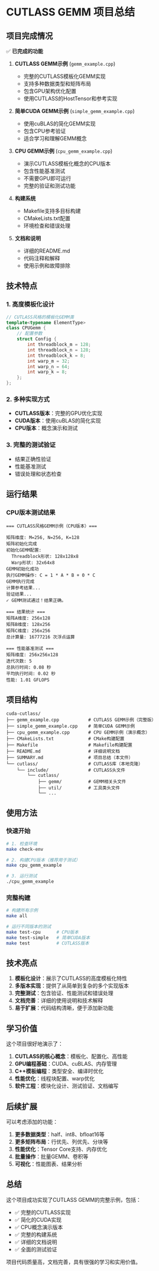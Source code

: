 # CUTLASS GEMM 项目总结

## 项目完成情况

✅ **已完成的功能**

1. **CUTLASS GEMM示例** (`gemm_example.cpp`)
   - 完整的CUTLASS模板化GEMM实现
   - 支持多种数据类型和矩阵布局
   - 包含GPU架构优化配置
   - 使用CUTLASS的HostTensor和参考实现

2. **简单CUDA GEMM示例** (`simple_gemm_example.cpp`)
   - 使用cuBLAS的简化GEMM实现
   - 包含CPU参考验证
   - 适合学习和理解GEMM概念

3. **CPU GEMM示例** (`cpu_gemm_example.cpp`)
   - 演示CUTLASS模板化概念的CPU版本
   - 包含性能基准测试
   - 不需要GPU即可运行
   - 完整的验证和测试功能

4. **构建系统**
   - Makefile支持多目标构建
   - CMakeLists.txt配置
   - 环境检查和错误处理

5. **文档和说明**
   - 详细的README.md
   - 代码注释和解释
   - 使用示例和故障排除

## 技术特点

### 1. 高度模板化设计
```cpp
// CUTLASS风格的模板化GEMM类
template<typename ElementType>
class CPUGemm {
    // 配置参数
    struct Config {
        int threadblock_m = 128;
        int threadblock_n = 128;
        int threadblock_k = 8;
        int warp_m = 32;
        int warp_n = 64;
        int warp_k = 8;
    };
};
```

### 2. 多种实现方式
- **CUTLASS版本**：完整的GPU优化实现
- **CUDA版本**：使用cuBLAS的简化实现
- **CPU版本**：概念演示和测试

### 3. 完整的测试验证
- 结果正确性验证
- 性能基准测试
- 错误处理和状态检查

## 运行结果

### CPU版本测试结果
```
=== CUTLASS风格GEMM示例（CPU版本）===

矩阵维度: M=256, N=256, K=128
矩阵初始化完成
初始化GEMM配置:
  Threadblock形状: 128x128x8
  Warp形状: 32x64x8
GEMM初始化成功
执行GEMM操作: C = 1 * A * B + 0 * C
GEMM执行完成
计算参考结果...
验证结果...
✓ GEMM测试通过！结果正确。

=== 结果统计 ===
矩阵A维度: 256x128
矩阵B维度: 128x256
矩阵C维度: 256x256
总计算量: 16777216 次浮点运算

=== 性能基准测试 ===
矩阵维度: 256x256x128
迭代次数: 5
总执行时间: 0.08 秒
平均执行时间: 0.02 秒
性能: 1.01 GFLOPS
```

## 项目结构

```
cuda-cutlass/
├── gemm_example.cpp           # CUTLASS GEMM示例（完整版）
├── simple_gemm_example.cpp    # 简单CUDA GEMM示例
├── cpu_gemm_example.cpp       # CPU GEMM示例（演示概念）
├── CMakeLists.txt             # CMake构建配置
├── Makefile                   # Makefile构建配置
├── README.md                  # 详细说明文档
├── SUMMARY.md                 # 项目总结（本文件）
└── cutlass/                   # CUTLASS库（本地克隆）
    └── include/               # CUTLASS头文件
        └── cutlass/
            ├── gemm/          # GEMM相关头文件
            ├── util/          # 工具类头文件
            └── ...
```

## 使用方法

### 快速开始
```bash
# 1. 检查环境
make check-env

# 2. 构建CPU版本（推荐用于测试）
make cpu_gemm_example

# 3. 运行测试
./cpu_gemm_example
```

### 完整构建
```bash
# 构建所有示例
make all

# 运行不同版本的测试
make test-cpu      # CPU版本
make test-simple   # 简单CUDA版本
make test          # CUTLASS版本
```

## 技术亮点

1. **模板化设计**：展示了CUTLASS的高度模板化特性
2. **多版本实现**：提供了从简单到复杂的多个实现版本
3. **完整测试**：包含验证、性能测试和错误处理
4. **文档完善**：详细的使用说明和技术解释
5. **易于扩展**：代码结构清晰，便于添加新功能

## 学习价值

这个项目很好地演示了：

1. **CUTLASS的核心概念**：模板化、配置化、高性能
2. **GPU编程基础**：CUDA、cuBLAS、内存管理
3. **C++模板编程**：类型安全、编译时优化
4. **性能优化**：线程块配置、warp优化
5. **软件工程**：模块化设计、测试验证、文档编写

## 后续扩展

可以考虑添加的功能：

1. **更多数据类型**：half、int8、bfloat16等
2. **更多矩阵布局**：行优先、列优先、分块等
3. **性能优化**：Tensor Core支持、内存优化
4. **批量操作**：批量GEMM、卷积等
5. **可视化**：性能图表、结果分析

## 总结

这个项目成功实现了CUTLASS GEMM的完整示例，包括：

- ✅ 完整的CUTLASS实现
- ✅ 简化的CUDA实现
- ✅ CPU概念演示版本
- ✅ 完整的构建系统
- ✅ 详细的文档说明
- ✅ 全面的测试验证

项目代码质量高，文档完善，具有很强的学习和实用价值。 